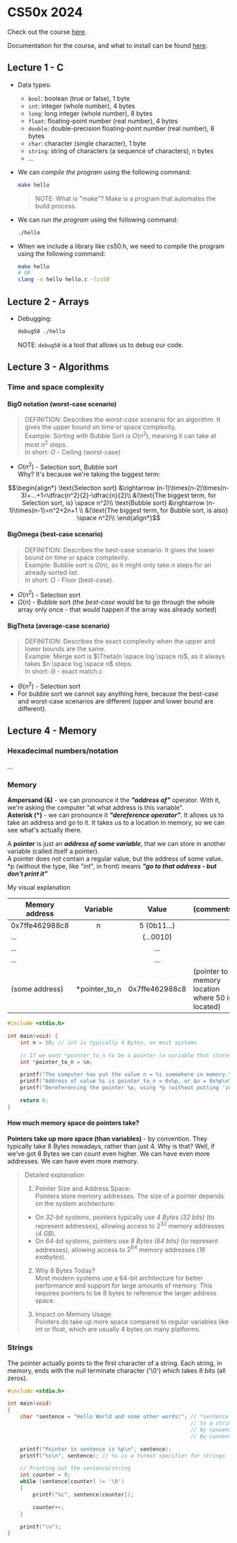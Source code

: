 
# CS50x 2024

Check out the course [here](https://cs50.harvard.edu/x/2024/).

Documentation for the course, and what to install can be found [here](https://cs50.readthedocs.io/).

## Lecture 1 - C
- Data types:
  - `bool`: boolean (true or false), 1 byte
  - `int`: integer (whole number), 4 bytes
  - `long`: long integer (whole number), 8 bytes
  - `float`: floating-point number (real number), 4 bytes
  - `double`: double-precision floating-point number (real number), 8 bytes
  - `char`: character (single character), 1 byte
  - `string`: string of characters (a sequence of characters), n bytes
  - ...
- We can *compile the program* using the following command:
    ```bash
    make hello
    ```

    > NOTE: What is "make"? Make is a program that automates the build process.

- We can *run the program* using the following command:
    ```bash
    ./hello
    ```

- When we include a library like cs50.h, we need to compile the program using the following command:
    ```bash
    make hello
    # OR
    clang -o hello hello.c -lcs50
    ```

## Lecture 2 - Arrays
- Debugging:
  ```bash
  debug50 ./hello
  ```
  NOTE: `debug50` is a tool that allows us to debug our code.

## Lecture 3 - Algorithms
### Time and space complexity
#### BigO notation (worst-case scenario)
  > DEFINITION: Describes the _worst-case_ scenario for an algorithm. It gives the upper bound on time or space complexity. \
  > Example: Sorting with Bubble Sort is $O(n^2)$, meaning it can take at most $n^2$  steps. \
  > In short: $O$ - Ceiling (worst-case)
  - $O(n^2)$ - Selection sort, Bubble sort \
    Why? It's because we're taking the biggest term:
```math
\begin{align*}
\text{Selection sort} &\rightarrow (n-1)\times(n-2)\times(n-3)+...+1=\dfrac{n^2}{2}-\dfrac{n}{2}\\
&(\text{The biggest term, for Selection sort, is} \space n^2)\\
\text{Bubble sort} &\rightarrow (n-1)\times(n-1)=n^2+2n+1 \\
&(\text{The biggest term, for Bubble sort, is also} \space n^2)\\
\end{align*}
```
#### BigOmega (best-case scenario)
  > DEFINITION: Describes the best-case scenario. It gives the lower bound on time or space complexity. \
  > Example: Bubble sort is $\Omega(n)$, as it might only take $n$ steps for an already sorted list. \
  > In short: $\Omega$ - Floor (best-case).
  - $\Omega(n^2)$ - Selection sort
  - $\Omega(n)$ - Bubble sort (the _best-case_ would be to go through the whole array only once - that would happen if the array was already sorted)
#### BigTheta (average-case scenario)
  > DEFINITION: Describes the exact complexity when the upper and lower bounds are the same. \
  > Example: Merge sort is $\Theta(n \space log \space n)$, as it always takes $n \space log \space n$ steps. \
  > In short: $\Theta$ - exact match.c
  - $\Theta(n^2)$ - Selection sort
  - For bubble sort we cannot say anything here, because the best-case and worst-case scenarios are different (upper and lower bound are different).

## Lecture 4 - Memory
### Hexadecimal numbers/notation
...

### Memory
**Ampersand (&)** - we can pronounce it the ***"address of"*** operator.
With it, we're asking the computer "at what address is this variable". \
**Asterisk (*)** - we can pronounce it ***"dereference operator"***.
It allows us to take an address and go to it. It takes us to a location in memory, so we can see what's actually there.

A **pointer** is just an ***address of some variable***, that we can store in another variable (called itself a pointer). \
A pointer does not contain a regular value, but the address of some value. \
*p (without the type, like "int", in front) means ***"go to that address - but don't print it"***

My visual explanation

| Memory address |   Variable    |     Value      | (comments)                                       |
| -------------- | :-----------: | :------------: | ------------------------------------------------ |
| 0x7ffe462988c8 |       n       |  5 (0b11...)   |                                                  |
| ...            |               |   (...0010)    |                                                  |
| ...            |               |      ...       |                                                  |
| ...            |               |      ...       |                                                  |
| (some address) | *pointer_to_n | 0x7ffe462988c8 | (pointer to memory location where 50 is located) |

```c
#include <stdio.h>

int main(void) {
    int n = 50; // int is typically 4 Bytes, on most systems

    // If we want *pointer_to_n to be a pointer (a variable that stores an address), we do this (int *)
    int *pointer_to_n = &n;

    printf("The computer has put the value n = %i somewhere in memory.\n\n", n);
    printf("Address of value %i is pointer_to_n = 0x%p, or &n = 0x%p\n\n", n, pointer_to_n, &n);
    printf("Dereferencing the pointer %p, using *p (without putting 'int' type in front), we get the value %i.\n\n", &n, *pointer_to_n);

    return 0;
}
```

#### How much memory space do pointers take?
**Pointers take up more space (than variables)** - by convention. They typically take 8 Bytes nowadays, rather than just 4.
Why is that?
Well, if we've got 8 Bytes we can count even higher. We can have even more addresses. We can have even more memory.

> Detailed explanation
> 1. Pointer Size and Address Space: \
> Pointers store memory addresses. The size of a pointer depends on the system architecture:
> - On *32-bit systems*, pointers typically use *4 Bytes (32 bits)* (to represent addresses), allowing access to $2^{32}$ memory addresses (*4 GB*).
> - On *64-bit systems*, pointers use *8 Bytes (64 bits)* (to represent addresses), allowing access to $2^{64}$ memory addresses (*16 exabytes*).
>
> 2. Why 8 Bytes Today? \
> Most modern systems use a 64-bit architecture for better performance and support for large amounts of memory. This requires pointers to be 8 bytes to reference the larger address space.
>
> 3. Impact on Memory Usage: \
> Pointers do take up more space compared to regular variables like int or float, which are usually 4 bytes on many platforms.

### Strings

The pointer actually points to the first character of a string.
Each string, in memory, ends with the null terminate character ('\0') which takes 8 bits (all zeros).

```c
#include <stdio.h>

int main(void)
{
    char *sentence = "Hello World and some other words!"; // *sentence is a pointer (a variable that stores an address)
                                                          // to a string called "Hello World and some other words!".
                                                          // By convention, that pointer contains the address of the first character of the string.
                                                          // By convention, the string ends with a null character '\0', which is not printed (it is implied).

    printf("Pointer to sentence is %p\n", sentence);
    printf("%s\n", sentence); // %s is a format specifier for strings

    // Printing out the sentence/string
    int counter = 0;
    while (sentence[counter] != '\0')
    {
        printf("%c", sentence[counter]);

        counter++;
    }

    printf("\n");
}
```